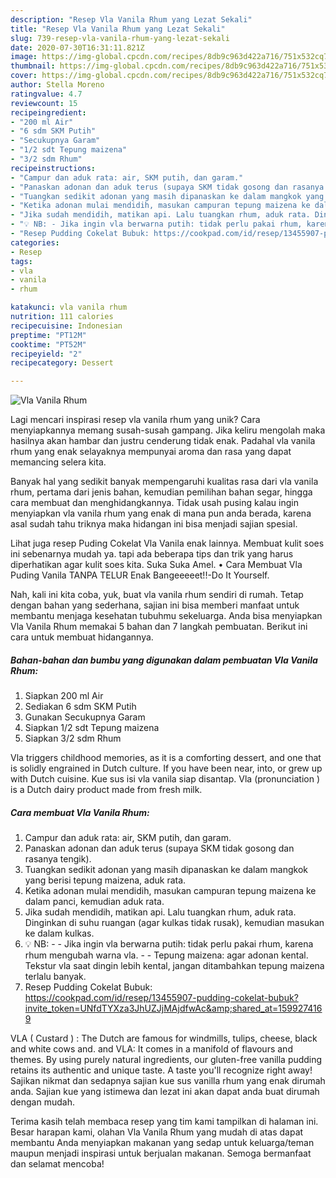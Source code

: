 ```yaml
---
description: "Resep Vla Vanila Rhum yang Lezat Sekali"
title: "Resep Vla Vanila Rhum yang Lezat Sekali"
slug: 739-resep-vla-vanila-rhum-yang-lezat-sekali
date: 2020-07-30T16:31:11.821Z
image: https://img-global.cpcdn.com/recipes/8db9c963d422a716/751x532cq70/vla-vanila-rhum-foto-resep-utama.jpg
thumbnail: https://img-global.cpcdn.com/recipes/8db9c963d422a716/751x532cq70/vla-vanila-rhum-foto-resep-utama.jpg
cover: https://img-global.cpcdn.com/recipes/8db9c963d422a716/751x532cq70/vla-vanila-rhum-foto-resep-utama.jpg
author: Stella Moreno
ratingvalue: 4.7
reviewcount: 15
recipeingredient:
- "200 ml Air"
- "6 sdm SKM Putih"
- "Secukupnya Garam"
- "1/2 sdt Tepung maizena"
- "3/2 sdm Rhum"
recipeinstructions:
- "Campur dan aduk rata: air, SKM putih, dan garam."
- "Panaskan adonan dan aduk terus (supaya SKM tidak gosong dan rasanya tengik)."
- "Tuangkan sedikit adonan yang masih dipanaskan ke dalam mangkok yang berisi tepung maizena, aduk rata."
- "Ketika adonan mulai mendidih, masukan campuran tepung maizena ke dalam panci, kemudian aduk rata."
- "Jika sudah mendidih, matikan api. Lalu tuangkan rhum, aduk rata. Dinginkan di suhu ruangan (agar kulkas tidak rusak), kemudian masukan ke dalam kulkas."
- "💡 NB: - Jika ingin vla berwarna putih: tidak perlu pakai rhum, karena rhum mengubah warna vla. - Tepung maizena: agar adonan kental. Tekstur vla saat dingin lebih kental, jangan ditambahkan tepung maizena terlalu banyak."
- "Resep Pudding Cokelat Bubuk: https://cookpad.com/id/resep/13455907-pudding-cokelat-bubuk?invite_token=UNfdTYXza3JhUZJjMAjdfwAc&amp;shared_at=1599274169"
categories:
- Resep
tags:
- vla
- vanila
- rhum

katakunci: vla vanila rhum 
nutrition: 111 calories
recipecuisine: Indonesian
preptime: "PT12M"
cooktime: "PT52M"
recipeyield: "2"
recipecategory: Dessert

---
```



![Vla Vanila Rhum](https://img-global.cpcdn.com/recipes/8db9c963d422a716/751x532cq70/vla-vanila-rhum-foto-resep-utama.jpg)

Lagi mencari inspirasi resep vla vanila rhum yang unik? Cara menyiapkannya memang susah-susah gampang. Jika keliru mengolah maka hasilnya akan hambar dan justru cenderung tidak enak. Padahal vla vanila rhum yang enak selayaknya mempunyai aroma dan rasa yang dapat memancing selera kita.

Banyak hal yang sedikit banyak mempengaruhi kualitas rasa dari vla vanila rhum, pertama dari jenis bahan, kemudian pemilihan bahan segar, hingga cara membuat dan menghidangkannya. Tidak usah pusing kalau ingin menyiapkan vla vanila rhum yang enak di mana pun anda berada, karena asal sudah tahu triknya maka hidangan ini bisa menjadi sajian spesial.

Lihat juga resep Puding Cokelat Vla Vanila enak lainnya. Membuat kulit soes ini sebenarnya mudah ya. tapi ada beberapa tips dan trik yang harus diperhatikan agar kulit soes kita. Suka Suka Amel. • Cara Membuat Vla Puding Vanila TANPA TELUR Enak Bangeeeeet!!-Do It Yourself.


Nah, kali ini kita coba, yuk, buat vla vanila rhum sendiri di rumah. Tetap dengan bahan yang sederhana, sajian ini bisa memberi manfaat untuk membantu menjaga kesehatan tubuhmu sekeluarga. Anda bisa menyiapkan Vla Vanila Rhum memakai 5 bahan dan 7 langkah pembuatan. Berikut ini cara untuk membuat hidangannya.

<!--inarticleads1-->

##### Bahan-bahan dan bumbu yang digunakan dalam pembuatan Vla Vanila Rhum:

1. Siapkan 200 ml Air
1. Sediakan 6 sdm SKM Putih
1. Gunakan Secukupnya Garam
1. Siapkan 1/2 sdt Tepung maizena
1. Siapkan 3/2 sdm Rhum


Vla triggers childhood memories, as it is a comforting dessert, and one that is solidly engrained in Dutch culture. If you have been near, into, or grew up with Dutch cuisine. Kue sus isi vla vanila siap disantap. Vla (pronunciation ) is a Dutch dairy product made from fresh milk. 

<!--inarticleads2-->

##### Cara membuat Vla Vanila Rhum:

1. Campur dan aduk rata: air, SKM putih, dan garam.
1. Panaskan adonan dan aduk terus (supaya SKM tidak gosong dan rasanya tengik).
1. Tuangkan sedikit adonan yang masih dipanaskan ke dalam mangkok yang berisi tepung maizena, aduk rata.
1. Ketika adonan mulai mendidih, masukan campuran tepung maizena ke dalam panci, kemudian aduk rata.
1. Jika sudah mendidih, matikan api. Lalu tuangkan rhum, aduk rata. Dinginkan di suhu ruangan (agar kulkas tidak rusak), kemudian masukan ke dalam kulkas.
1. 💡 NB: - - Jika ingin vla berwarna putih: tidak perlu pakai rhum, karena rhum mengubah warna vla. - - Tepung maizena: agar adonan kental. Tekstur vla saat dingin lebih kental, jangan ditambahkan tepung maizena terlalu banyak.
1. Resep Pudding Cokelat Bubuk: https://cookpad.com/id/resep/13455907-pudding-cokelat-bubuk?invite_token=UNfdTYXza3JhUZJjMAjdfwAc&amp;shared_at=1599274169


VLA ( Custard ) : The Dutch are famous for windmills, tulips, cheese, black and white cows and. and VLA: It comes in a manifold of flavours and themes. By using purely natural ingredients, our gluten-free vanilla pudding retains its authentic and unique taste. A taste you&#39;ll recognize right away! Sajikan nikmat dan sedapnya sajian kue sus vanilla rhum yang enak dirumah anda. Sajian kue yang istimewa dan lezat ini akan dapat anda buat dirumah dengan mudah. 

Terima kasih telah membaca resep yang tim kami tampilkan di halaman ini. Besar harapan kami, olahan Vla Vanila Rhum yang mudah di atas dapat membantu Anda menyiapkan makanan yang sedap untuk keluarga/teman maupun menjadi inspirasi untuk berjualan makanan. Semoga bermanfaat dan selamat mencoba!
